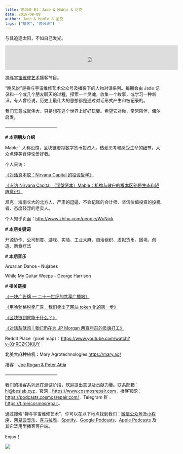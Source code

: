 ```yaml
---
title: 晚风说 E4：Jade & Mable & 尼克
date: 2019-08-08
author: Jade & Mable & 尼克
tags: ["播客", "晚风说"]
---
```


与其追逐太阳，不如自己发光。

<!--more-->

<iframe width="560" height="80" scrolling="no" frameborder="no" src="https://fireside.fm/s/trfV16OE+W0KwP1-A/iframe"></iframe>

[禅与宇宙维修艺术](https://www.cosmosrepair.com)播客节目。

“晚风说”是禅与宇宙维修艺术公众号及播客下的人物对话系列。每期会由 Jade 记录和一个或几个朋友聊天的过程，探索一个灵魂，收集一个故事，或学习一种新识。有人曾经说，历史上最伟大的思想都是通过对话形式产生和被记录的。

我们无意成就伟大，只是想在这个世界上好好玩耍。希望它对你，常常陪伴，偶尔启发。


————————————


**# 本期朋友介绍**

Mable：人称没饱，区块链虚拟数字货币投资人。热爱思考和感受生命的细节，大众点评美食评论爱好者。

个人采访：

[《对话真本聪：Nirvana Capital 的投资哲学》](https://www.chainnews.com/articles/792631445697.htm?from=timeline)

[《专访 Nirvana Capital （涅槃资本）Mable：机构与散户的根本区别是生态和矩阵意识》](https://www.theblockbeats.com/news/2438?from=singlemessage)

尼克：海南长大的北方人、严肃的逗逼、不会记账的会计师、坚信价值投资的投机者、态度轻浮的老实人。

个人知乎页面：<http://www.zhihu.com/people/WuNick>

**# 本期关键词** 

开源协作、公司制度、游戏、实验、工业大麻、自治组织、虚拟货币、困境、创造、断食疗法

**# 本期音乐** 

Aruarian Dance - Nujabes

While My Guitar Weeps - George Harrison

**# 相关链接**

[《一块广告牌 — 二十一世纪的共享广播站》](https://mp.weixin.qq.com/s?__biz=MzA5Nzk4MDMxMg==&mid=2247484122&idx=1&sn=4f8fbaeadbef5f4bf82f85a1361800d5&chksm=9099d82da7ee513b9418b1bcec88412870f68d1911b9cf6a8e2d4a19475447f12ad0f0b98a27&token=1301840077&lang=zh_CN#rd)

[《用哈勃格税卖广告，我们卖出了网站 token 化的第一步》](https://mp.weixin.qq.com/s?__biz=MzA5Nzk4MDMxMg==&mid=2247484153&idx=1&sn=052353a38cbeea4ca003eb2f02f0103a&chksm=9099d80ea7ee511818f6f1e7718bae7461b9120d840be95d92816b074deb0dd29336c5c89f8e&token=1301840077&lang=zh_CN#rd)

[《区块链到底能干什么？》](https://mp.weixin.qq.com/s?__biz=MzA5Nzk4MDMxMg==&mid=2247484224&idx=1&sn=32a60f85168658e115cee886138834ad&chksm=9099d9b7a7ee50a1037513c9d126fa16d6743f8478baa9cdf3d841726bc17d2fda123717f945&scene=21#wechat_redirect)

[《对话盐酥鸡 | 我们仍在为 JP Morgan 两百年前的灵魂打工》](https://mp.weixin.qq.com/s?__biz=MzA5Nzk4MDMxMg==&mid=2247484002&idx=1&sn=6c91a59e6c8e2642f36d343fd3277c0c&chksm=9099d895a7ee51834561ebf6895ebd2b4c930a5ae3cbbb0fce024ac1e57eeefe3a22a61cfaec&scene=21#wechat_redirect)

Reddit Place（pixel map）：<https://www.youtube.com/watch?v=XnRCZK3KjUY>

北美大麻种植机：Mary Agrotechnologies  <https://mary.ag/>

播客：[Joe Rogan & Peter Attia](http://podcasts.joerogan.net/podcasts/peter-attia)


————————————


我们的播客系列还在测试阶段，欢迎提出意见及贡献力量。联系邮箱：<hi@beslab.xyz>，官网：<https://www.cosmosrepair.com>，播客官网：<https://podcasts.cosmosrepair.com/>，Telegram 群：<https://t.me/cosmosrepair>。

通过搜索“禅与宇宙维修艺术”，你可以在以下地点找到我们：[微信公众号](https://cosmosrepair-1257028016.cos.ap-beijing.myqcloud.com/2019-08-04-qrcode_for_gh_9a7e409c3696_430.jpg)及[小程序](https://cosmosrepair-1257028016.cos.ap-beijing.myqcloud.com/2019-08-04-gh_ec0187a9be05_430.jpg)、[网易云音乐](https://music.163.com/#/djradio?id=793651380)、[喜马拉雅](https://www.ximalaya.com/zhubo/182662946/)、[Spotify](https://open.spotify.com/show/5SfJxMPMoqbGc2zG8ouiuD?si=QcavW9VXQiKTkTuBuWU8nA)、[Google Podcasts](https://play.google.com/music/m/Ic6r47w47dfifhnqr25ix6aepwm)、[Apple Podcasts](https://podcasts.apple.com/cn/podcast/%E7%A6%85%E4%B8%8E%E5%AE%87%E5%AE%99%E7%BB%B4%E4%BF%AE%E8%89%BA%E6%9C%AF/id1475254987) 及其它泛用型播客客户端。

Enjoy！

![](http://ww3.sinaimg.cn/large/006tNc79ly1g5s7sl4cmlj30tv0tvdkh.jpg)